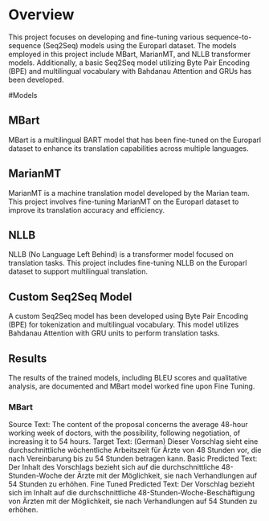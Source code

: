 # Overview
This project focuses on developing and fine-tuning various sequence-to-sequence (Seq2Seq) models using the Europarl dataset. The models employed in this project include MBart, MarianMT, and NLLB transformer models. Additionally, a basic Seq2Seq model utilizing Byte Pair Encoding (BPE) and multilingual vocabulary with Bahdanau Attention and GRUs has been developed.

#Models
## MBart
MBart is a multilingual BART model that has been fine-tuned on the Europarl dataset to enhance its translation capabilities across multiple languages.

## MarianMT
MarianMT is a machine translation model developed by the Marian team. This project involves fine-tuning MarianMT on the Europarl dataset to improve its translation accuracy and efficiency.

## NLLB
NLLB (No Language Left Behind) is a transformer model focused on translation tasks. This project includes fine-tuning NLLB on the Europarl dataset to support multilingual translation.

## Custom Seq2Seq Model
A custom Seq2Seq model has been developed using Byte Pair Encoding (BPE) for tokenization and multilingual vocabulary. This model utilizes Bahdanau Attention with GRU units to perform translation tasks.

## Results
The results of the trained models, including BLEU scores and qualitative analysis, are documented and MBart model worked fine upon Fine Tuning.

### MBart 

Source Text: The content of the proposal concerns the average 48-hour working week of
doctors, with the possibility, following negotiation, of increasing it to 54 hours.
Target Text: (German) Dieser Vorschlag sieht eine durchschnittliche wöchentliche Arbeitszeit für Ärzte von 48 Stunden vor, die nach Vereinbarung bis zu 54 Stunden betragen kann.
Basic Predicted Text: Der Inhalt des Vorschlags bezieht sich auf die durchschnittliche 48-Stunden-Woche der Ärzte mit der Möglichkeit, sie nach Verhandlungen auf 54 Stunden zu erhöhen.
Fine Tuned Predicted Text: Der Vorschlag bezieht sich im Inhalt auf die durchschnittliche 48-Stunden-Woche-Beschäftigung von Ärzten mit der Möglichkeit, sie nach Verhandlungen auf 54 Stunden zu erhöhen.



